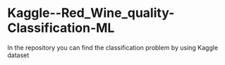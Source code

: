 # Kaggle--Red_Wine_quality-Classification-ML
In the repository you can find the classification problem by using Kaggle dataset
